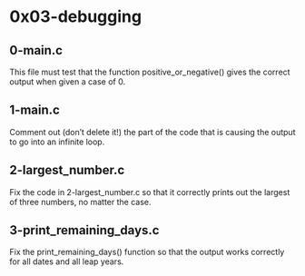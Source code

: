 # 0x03-debugging #

## 0-main.c ###

This file must test that the function positive_or_negative() gives the correct output when given a case of 0.

## 1-main.c ## 

Comment out (don’t delete it!) the part of the code that is causing the output to go into an infinite loop.

## 2-largest_number.c ##

Fix the code in 2-largest_number.c so that it correctly prints out the largest of three numbers, no matter the case.

## 3-print_remaining_days.c ##

Fix the print_remaining_days() function so that the output works correctly for all dates and all leap years.

